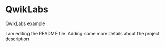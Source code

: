 # QwikLabs
QwikLabs example

I am editing the README file. Adding some more details about the project description

